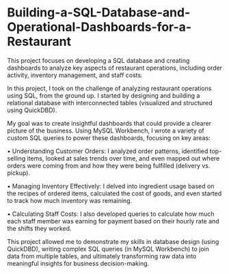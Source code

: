# Building-a-SQL-Database-and-Operational-Dashboards-for-a-Restaurant
This project focuses on developing a SQL database and creating dashboards to analyze key aspects of restaurant operations, including order activity, inventory management, and staff costs.

In this project, I took on the challenge of analyzing restaurant operations using SQL, from the ground up. I started by designing and building a relational database with interconnected tables (visualized and structured using QuickDBD).

My goal was to create insightful dashboards that could provide a clearer picture of the business. Using MySQL Workbench, I wrote a variety of custom SQL queries to power these dashboards, focusing on key areas:

•	Understanding Customer Orders: I analyzed order patterns, identified top-selling items, looked at sales trends over time, and even mapped out where orders were coming from and how they were being fulfilled (delivery vs. pickup).

•	Managing Inventory Effectively: I delved into ingredient usage based on the recipes of ordered items, calculated the cost of goods, and even started to track how much inventory was remaining.

•	Calculating Staff Costs: I also developed queries to calculate how much each staff member was earning for payment based on their hourly rate and the shifts they worked.

This project allowed me to demonstrate my skills in database design (using QuickDBD), writing complex SQL queries (in MySQL Workbench) to join data from multiple tables, and ultimately transforming raw data into meaningful insights for business decision-making.
